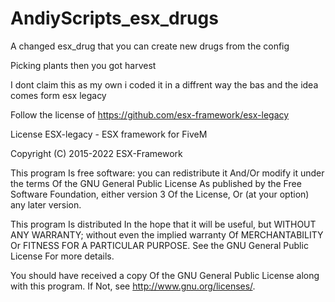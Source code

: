 # AndiyScripts_esx_drugs
A changed esx_drug that you can create new drugs from the config

Picking plants then you got harvest

I dont claim this as my own i coded it in a diffrent way the bas and the idea comes form esx legacy 

Follow the license of https://github.com/esx-framework/esx-legacy

License
ESX-legacy - ESX framework for FiveM

Copyright (C) 2015-2022 ESX-Framework

This program Is free software: you can redistribute it And/Or modify it under the terms Of the GNU General Public License As published by the Free Software Foundation, either version 3 Of the License, Or (at your option) any later version.

This program Is distributed In the hope that it will be useful, but WITHOUT ANY WARRANTY; without even the implied warranty Of MERCHANTABILITY Or FITNESS FOR A PARTICULAR PURPOSE. See the GNU General Public License For more details.

You should have received a copy Of the GNU General Public License along with this program. If Not, see http://www.gnu.org/licenses/.
